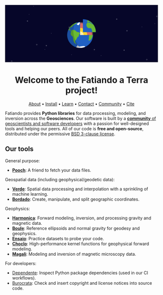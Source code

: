 <img src="https://raw.githubusercontent.com/fatiando/logo/9b86b883805fd70f684eee9a14a6c71ce144245d/banner/fatiando-banner-logo-only.png" alt="Starry dark sky with a drawing of the Earth with a quarter of it cut out and lifted showing the inner layers">
<div align="center">
<h1>Welcome to the Fatiando a Terra project!</h1>

[About](https://www.fatiando.org/about)
•
[Install](https://www.fatiando.org/install)
•
[Learn](https://www.fatiando.org/learn)
•
[Contact](https://www.fatiando.org/contact)
•
[Community](https://www.fatiando.org/community)
•
[Cite](https://www.fatiando.org/cite)

</div>

Fatiando provides **Python libraries** for data processing, modeling, and inversion across the **Geosciences**.
Our software is built by a [**community** of geoscientists and software developers](https://www.fatiando.org/community/)
with a passion for well-designed tools and helping our peers.
All of our code is **free and open-source**, distributed under the permissive
[BSD 3-clause license](https://opensource.org/licenses/BSD-3-Clause).

## Our tools

General purpose:

- [**Pooch**](https://github.com/fatiando/pooch): A friend to fetch your data files. 

Geospatial data (including geophysical/geodetic data):

- [**Verde**](https://github.com/fatiando/verde): Spatial data processing and interpolation with a sprinkling of machine learning.
- [**Bordado**](https://github.com/fatiando/bordado): Create, manipulate, and split geographic coordinates.

Geophysics:

- [**Harmonica**](https://github.com/fatiando/harmonica): Forward modeling, inversion, and processing gravity and magnetic data.
- [**Boule**](https://github.com/fatiando/boule): Reference ellipsoids and normal gravity for geodesy and geophysics.
- [**Ensaio**](https://github.com/fatiando/ensaio): Practice datasets to probe your code.
- [**Choclo**](https://github.com/fatiando/choclo): High-performance kernel functions for geophysical forward modeling.
- [**Magali**](https://github.com/fatiando/magali): Modeling and inversion of magnetic microscopy data.

For developers:

- [Dependente](https://github.com/fatiando/dependente): Inspect Python package dependencies (used in our CI workflows).
- [Burocrata](https://github.com/fatiando/burocrata): Check and insert copyright and license notices into source code.
